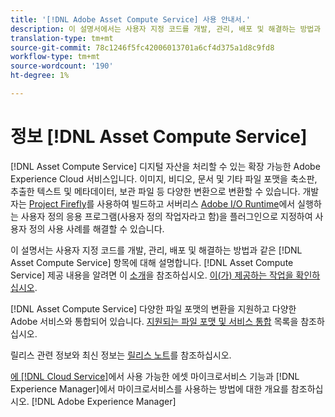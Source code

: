 ```yaml
---
title: '[!DNL Adobe Asset Compute Service] 사용 안내서.'
description: 이 설명서에서는 사용자 지정 코드를 개발, 관리, 배포 및 해결하는 방법과 같은 작업 [!DNL Asset Compute Service] 에 대해 설명합니다.
translation-type: tm+mt
source-git-commit: 78c1246f5fc42006013701a6cf4d375a1d8c9fd8
workflow-type: tm+mt
source-wordcount: '190'
ht-degree: 1%

---
```



# 정보 [!DNL Asset Compute Service]

[!DNL Asset Compute Service] 디지털 자산을 처리할 수 있는 확장 가능한 Adobe Experience Cloud 서비스입니다. 이미지, 비디오, 문서 및 기타 파일 포맷을 축소판, 추출한 텍스트 및 메타데이터, 보관 파일 등 다양한 변환으로 변환할 수 있습니다. 개발자는 [Project Firefly](https://www.adobe.io/apis/experienceplatform/project-firefly/docs.html)를 사용하여 빌드하고 서버리스 [Adobe I/O Runtime](https://www.adobe.io/apis/experienceplatform/runtime.html)에서 실행하는 사용자 정의 응용 프로그램(사용자 정의 작업자라고 함)을 플러그인으로 지정하여 사용자 정의 사용 사례를 해결할 수 있습니다.

이 설명서는 사용자 지정 코드를 개발, 관리, 배포 및 해결하는 방법과 같은 [!DNL Asset Compute Service] 항목에 대해 설명합니다. [!DNL Asset Compute Service] 제공 내용을 알려면 이 [소개](introduction.md)을 참조하십시오. [이(가) 제공하는 작업을 확인하십시오](introduction.md#possible-use-cases-benefits).

[!DNL Asset Compute Service] 다양한 파일 포맷의 변환을 지원하고 다양한 Adobe 서비스와 통합되어 있습니다. [지원되는 파일 포맷 및 서비스 통합](https://experienceleague.adobe.com/docs/experience-manager-cloud-service/assets/file-format-support.html) 목록을 참조하십시오.

릴리스 관련 정보와 최신 정보는 [릴리스 노트](/help/release-notes.md)를 참조하십시오.

[에  [!DNL Cloud Service]](https://experienceleague.adobe.com/docs/experience-manager-cloud-service/assets/asset-microservices-overview.html)에서 사용 가능한 에셋 마이크로서비스 기능과 [!DNL Experience Manager]에서 마이크로서비스를 사용하는 방법에 대한 개요를 참조하십시오. [!DNL Adobe Experience Manager] 

<!--
Possible to record the below info here in this landing page to centralize the miscellaneous info about Asset Compute Service?
 List of dependencies and requirements SDK, CLI, Devtools, etc.? Or may be a link to the prerequisites.
 Introduction video when Tech Marketing team shares one.
-->
